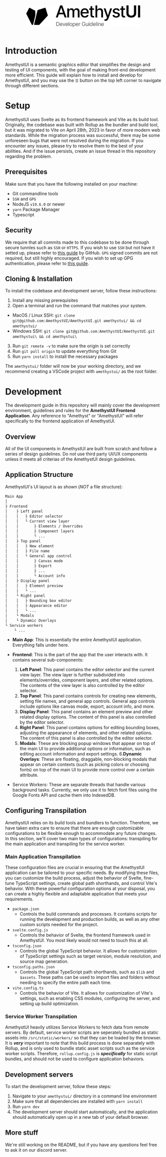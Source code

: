 <br>

<div style="width: 100%;" align="center">
    <picture>
        <source media="(prefers-color-scheme: dark)" srcset="./src/assets/pngs/markdown_assets/amethyst_banner_dev_darkmode.png">
        <source media="(prefers-color-scheme: light)" srcset="./src/assets/pngs/markdown_assets/amethyst_banner_dev_lightmode.png">
        <img alt="AmethystUI" height="70px" src="./src/assets/pngs/markdown_assets/amethyst_banner_dev_lightmode.png">
    </picture>
</div>

<br>

# Introduction

AmethystUI is a semantic graphics editor that simplifies the design and testing of UI components, with the goal of making front-end development more efficient. This guide will explain how to install and develop for AmethystUI, and you may use the `☰` button on the top left corner to navigate through different sections.

# Setup
AmethystUI uses Svelte as its frontend framework and Vite as its build tool. Originally, the codebase was built with Rollup as the bundler and build tool, but it was migrated to Vite on April 28th, 2023 in favor of more modern web standards. While the migration process was successful, there may be some unforeseen bugs that were not resolved during the migration. If you encounter any issues, please try to resolve them to the best of your abilities. And if the issue persists, create an issue thread in this repository regarding the problem.

## Prerequisites
Make sure that you have the following installed on your machine:
- Git commandline tools
- `SSH` and `GPG`
- NodeJS `v19.6.0` or newer
- `yarn` Package Manager
- Typescript

## Security
We require that all commits made to this codebase to be done through secure tunnles such as `SSH` or `HTTPS`. If you wish to use `SSH` but not have it setted up, please refer to [this guide](https://docs.github.com/en/authentication/connecting-to-github-with-ssh/checking-for-existing-ssh-keys) by GitHub. `GPG` signed commits are not required, but still highly encouraged. If you wish to set up GPG authentication, please refer to [this guide](https://docs.github.com/en/authentication/managing-commit-signature-verification/checking-for-existing-gpg-keys).

## Cloning & Installation
To install the codebase and development server, follow these instructions:

1. Install any missing prerequisites
2. Open a terminal and run the command that matches your system.
- MacOS / Linux SSH: `git clone git@github.com:AmethystUI/AmethystUI.git amethystui/ && cd amethystui/`
- Windows SSH: `git clone git@github.com:AmethystUI/AmethystUI.git amethystui\ && cd amethystui\`
3. Run `git remote -v` to make sure the origin is set correctly
4. Run `git pull origin` to update everything from Git
5. Run `yarn install` to install the necessary packages

The `amethystui/` folder will now be your working directory, and we recommend creating a VSCode project with `amethystui/` as the root folder.

# Development
The development guide in this repository will mainly cover the development environment, guidelines and rules for the **AmethystUI Frontend Application**. Any reference to "Amethyst" or "AmethystUI" will refer specifically to the frontend application of AmethystUI.

## Overview
All of the UI components in AmethystUI are built from scratch and follow a series of design guidelines. Do not use third party UI/UX components unless it meets all criterias of the AmethystUI design guidelines.

## Application Structure
AmethystUI's UI layout is as shown (*NOT* a file structure):
```
Main App
│
├ Frontend
│    ├ Left panel
│    │   ├ Editor selector
│    │   └ Current view layer
│    │       ├ Elements / Overrides
│    │       ├ Component layers
│    │       └ ...
│    ├ Top panel
│    │   ├ New element
│    │   ├ File name
│    │   └ General app control
│    │       ├ Canvas mode
│    │       ├ Export
│    │       ├ ...
│    │       └ Account info
│    ├ Display panel
│    │   ├ Element preview
│    │   └ ...
│    └ Right panel
│    │   ├ Bounding box editor
│    │   ├ Appearance editor
│    │   └ ...
│    └ Modals
│    └ Dynamic Overlays
└ Service workers
    └ ...
```

- **Main App**: This is essentially the entire AmethystUI application. Everything falls under here.

- **Frontend**: This is the part of the app that the user interacts with. It contains several sub-components:
    1. **Left Panel**: This panel contains the editor selector and the current view layer. The view layer is further subdivided into elements/overrides, component layers, and other related options. The contents of the view layer is also controlled by the editor selector.
    2. **Top Panel**: This panel contains controls for creating new elements, setting file names, and general app controls. General app controls include options like canvas mode, export, account info, and more.
    3. **Display Panel**: This panel contains an element preview and other related display options. The content of this panel is also controlled by the editor selector.
    4. **Right Panel**: This panel contains options for editing bounding boxes, adjusting the appearance of elements, and other related options. The content of this panel is also controlled by the editor selector.
    5. **Modals**: These are blocking popup windows that appear on top of the main UI to provide additional options or information, such as editing account information and export settings.
    6.**Dynamic Overlays**: These are floating, draggable, non-blocking modals that appear on certain contexts (such as picking colors or choosing fonts) on top of the main UI to provide more control over a certain attribute.
- Service Workers: These are separate threads that handle various background tasks. Currently, we only use it to fetch font files using the Google Fonts API and cache them into IndexedDB.

## Configuring Transpilation

AmethystUI relies on its build tools and bundlers to function. Therefore, we have taken extra care to ensure that there are enough customizable configurations to be flexible enough to accommodate any future changes. In this section, we'll cover two main types of configurations: transpiling for the main application and transpiling for the service worker.

### Main Application Transpilation

These configuration files are crucial in ensuring that the AmethystUI application can be tailored to your specific needs. By modifying these files, you can customize the build process, adjust the behavior of Svelte, fine-tune TypeScript settings, create global path shorthands, and control Vite's behavior. With these powerful configuration options at your disposal, you can create a highly flexible and adaptable application that meets your requirements.

- `package.json`
    -  Controls the build commands and processes. It contains scripts for running the development and production builds, as well as any other custom scripts needed for the project.
- `svelte.config.js`
    - Controls the behavior of Svelte, the frontend framework used in AmethystUI. You most likely would not need to touch this at all.
- `tsconfig.json`
    - Controls the global TypeScript behavior. It allows for customization of TypeScript settings such as target version, module resolution, and source map generation.
- `tsconfig.paths.json`
    - Controls the global TypeScript path shorthands, such as `$lib` and `$assets`. These paths can be used to import files and folders without needing to specify the entire path each time.
- `vite.config.ts`
    - Controls the behavior of Vite. It allows for customization of Vite's settings, such as enabling CSS modules, configuring the server, and setting up build optimization.

### Service Worker Transpilation

AmethystUI heavily utilizes Service Workers to fetch data from remote servers. By default, service worker scripts are seperately bundled as static assets into `/src/static/workers/` so that they can be loaded by the browser. It is ***very*** important to note that this build process is done separately with Rollup, and is only used to bundle static asset scripts such as the service worker scripts. Therefore, `rollup.config.js` is ***specifically*** for static script bundles, and should not be used to configure application behaviors.

## Development servers

To start the development server, follow these steps:
1. Navigate to your `amethystui/` directory in a command line environment
2. Make sure that all dependencies are installed with `yarn install`
3. Run `yarn dev`
4. The development server should start automatically, and the application should automatically open up in a new tab of your default browser.

## More stuff
We're still working on the README, but if you have any questions feel free to ask it on our discord server.

